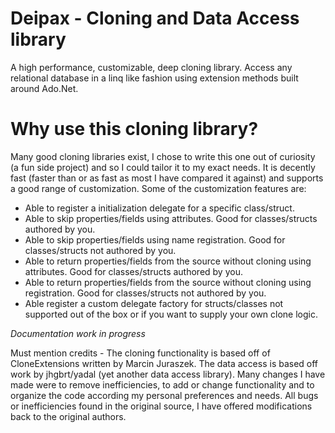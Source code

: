 # Deipax - Cloning and Data Access library

A high performance, customizable, deep cloning library. Access any relational database in a linq like fashion using extension methods built around Ado.Net.

# Why use this cloning library?
Many good cloning libraries exist, I chose to write this one out of curiosity (a fun side project) and so I could tailor it to my exact needs.  It is decently fast (faster than or as fast as most I have compared it against) and supports a good range of customization.  Some of the customization features are:

- Able to register a initialization delegate for a specific class/struct.
- Able to skip properties/fields using attributes.  Good for classes/structs authored by you.
- Able to skip properties/fields using name registration.  Good for classes/structs not authored by you.
- Able to return properties/fields from the source without cloning using attributes.  Good for classes/structs authored by you.
- Able to return properties/fields from the source without cloning using registration.  Good for classes/structs not authored by you.
- Able register a custom delegate factory for structs/classes not supported out of the box or if you want to supply your own clone logic.

*Documentation work in progress*

Must mention credits - The cloning functionality is based off of CloneExtensions written by Marcin Juraszek.  The data access is based off work by jhgbrt/yadal (yet another data access library).  Many changes I have made were to remove inefficiencies, to add or change functionality and to organize the code according my personal preferences and needs.  All bugs or inefficiencies found in the original source, I have offered modifications back to the original authors.
